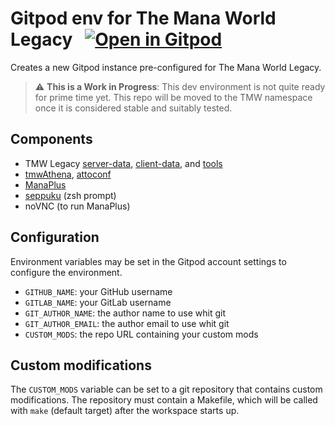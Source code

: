 # Gitpod env for The Mana World **Legacy** &nbsp; [![Open in Gitpod](https://img.shields.io/badge/Gitpod-ready-blue?logo=gitpod)](https://gitpod.io/#https://github.com/Helianthella/evol-gitpod)

Creates a new Gitpod instance pre-configured for The Mana World Legacy.

> ⚠️ **This is a Work in Progress**: This dev environment is not quite ready for prime time yet.
  This repo will be moved to the TMW namespace once it is considered stable and suitably tested.

## Components
- TMW Legacy [server-data](https://github.com/themanaworld/tmwa-server-data), [client-data](https://github.com/themanaworld/tmwa-client-data), and [tools](https://github.com/themanaworld/tmw-tools)
- [tmwAthena](https://github.com/themanaworld/tmwa), [attoconf](https://github.com/o11c/attoconf)
- [ManaPlus](https://gitlab.com/manaplus/manaplus)
- [seppuku](https://github.com/Helianthella/seppuku) (zsh prompt)
- noVNC (to run ManaPlus)

## Configuration
Environment variables may be set in the Gitpod account settings to configure the environment.

- `GITHUB_NAME`: your GitHub username
- `GITLAB_NAME`: your GitLab username
- `GIT_AUTHOR_NAME`: the author name to use whit git
- `GIT_AUTHOR_EMAIL`: the author email to use whit git
- `CUSTOM_MODS`: the repo URL containing your custom mods

## Custom modifications
The `CUSTOM_MODS` variable can be set to a git repository that contains custom modifications.
The repository must contain a Makefile, which will be called with `make` (default target) after the workspace starts up.
